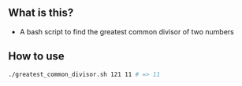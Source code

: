 ## What is this?

* A bash script to find the greatest common divisor of two numbers

## How to use

```sh
./greatest_common_divisor.sh 121 11 # => 11
```
